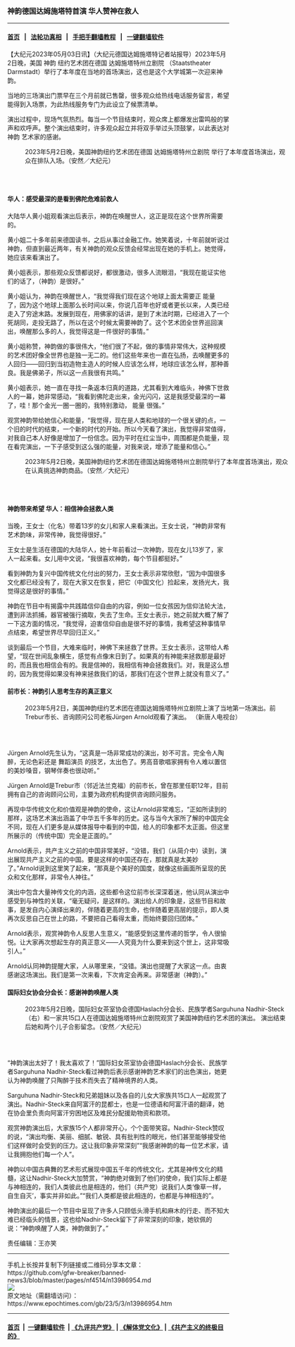 ### 神韵德国达姆施塔特首演 华人赞神在救人
------------------------

#### [首页](https://github.com/gfw-breaker/banned-news3/blob/master/README.md) &nbsp;&nbsp;|&nbsp;&nbsp; [法轮功真相](https://github.com/begood0513/basic/blob/master/README.md)  &nbsp;&nbsp;|&nbsp;&nbsp; [手把手翻墙教程](https://github.com/gfw-breaker/guides/wiki)  &nbsp;&nbsp;|&nbsp;&nbsp; [一键翻墙软件](https://github.com/gfw-breaker/nogfw/blob/master/README.md)  



<div><p>
 【大纪元2023年05月03日讯】（大纪元德国达姆施塔特记者站报导）2023年5月2日晚，美国
 <ok href="https://www.epochtimes.com/gb/tag/%E7%A5%9E%E9%9F%B5.html">
  神韵
 </ok>
 纽约艺术团在德国
 <ok href="https://www.epochtimes.com/gb/tag/%E8%BE%BE%E5%A7%86%E6%96%BD%E5%A1%94%E7%89%B9%E5%B7%9E%E7%AB%8B%E5%89%A7%E9%99%A2.html">
  达姆施塔特州立剧院
 </ok>
 （Staatstheater Darmstadt）举行了本年度在当地的首场演出，这也是这个大学城第一次迎来神韵。
</p>
<p>
 当地的三场演出门票早在三个月前就已售罄，很多观众给热线电话服务留言，希望能得到入场票，为此热线服务专门为此设立了候票清单。
</p>
<p>
 演出过程中，现场气氛热烈。每当一个节目结束时，观众席上都爆发出雷鸣般的掌声和欢呼声。整个演出结束时，许多观众起立并将双手举过头顶鼓掌，以此表达对
 <ok href="https://www.epochtimes.com/gb/tag/%E7%A5%9E%E9%9F%B5.html">
  神韵
 </ok>
 艺术家的感谢。
</p>
<figure aria-describedby="caption-attachment-13986960" class="wp-caption aligncenter" id="attachment_13986960" style="width: 600px">
 <ok href="https://i.epochtimes.com/assets/uploads/2023/05/id13986960-2305021822052124.jpg" target="_blank">
  <img alt="" class="size-large wp-image-13986960" src="https://i.epochtimes.com/assets/uploads/2023/05/id13986960-2305021822052124-600x400.jpg" title=""/>
 </ok>
 <br/><figcaption class="wp-caption-text" id="caption-attachment-13986960">
  2023年5月2日晚，美国神韵纽约艺术团在德国
  <ok href="https://www.epochtimes.com/gb/tag/%E8%BE%BE%E5%A7%86%E6%96%BD%E5%A1%94%E7%89%B9%E5%B7%9E%E7%AB%8B%E5%89%A7%E9%99%A2.html">
   达姆施塔特州立剧院
  </ok>
  举行了本年度首场演出，观众在排队入场。（安然／大纪元）
 </figcaption><br/>
</figure><br/>
<h4>
 华人：感受最深的是看到佛陀危难前救人
</h4>
<p>
 大陆华人黄小姐观看演出后表示，神韵在唤醒世人，这正是现在这个世界所需要的。
</p>
<p>
 黄小姐二十多年前来德国读书，之后从事过金融工作。她笑着说，十年前就听说过神韵，但直到最近两年，有关神韵的观众反馈会经常出现在她的手机上。她觉得，她应该来看演出了。
</p>
<p>
 黄小姐表示，那些观众反馈都说好，都很激动，很多人流眼泪，“我现在能证实他们的话了，（神韵）是很好。”
</p>
<p>
 黄小姐认为，神韵在唤醒世人，“我觉得我们现在这个地球上面太需要正
 <ok href="https://www.epochtimes.com/gb/tag/%E8%83%BD%E9%87%8F.html">
  能量
 </ok>
 了，因为这个地球上面那么长时间以来，你说几百年也好或者更长以来，人类已经走入了穷途末路。发展到现在，用佛家的话讲，是到了末法时期，已经进入了一个死胡同，走投无路了，所以在这个时候太需要神韵了。这个艺术团全世界巡回演出，唤醒那么多的人，我觉得这是一件很好的事情。”
</p>
<p>
 黄小姐称赞，神韵做的事很伟大，“他们很了不起，做的事情非常伟大，这种规模的艺术团好像全世界也是独一无二的。他们这些年来也一直在弘扬，去唤醒更多的人回归——回归到当初造物主造人的时候人应该怎么样，地球应该怎么样，那种善良。我是佛弟子，所以这一点我很有共鸣。”
</p>
<p>
 黄小姐表示，她一直在寻找一条返本归真的道路，尤其看到大难临头，神佛下世救人的一幕，她非常感动，“我看到佛陀走出来，金光闪闪，这是我感受最深的一幕了，哇！那个金光一圈一圈的，我特别激动，
 <ok href="https://www.epochtimes.com/gb/tag/%E8%83%BD%E9%87%8F.html">
  能量
 </ok>
 很强。”
</p>
<p>
 观赏神韵带给她信心和能量，“我觉得，现在是人类和地球的一个很关键的点，一个旧的时代的结束，一个新的时代的开始。所以今天看了演出，我觉得非常值得，对我自己本人好像是增加了一份信念。因为平时在红尘当中，周围都是负能量，现在看完演出，一下子感受到这么强的能量，对我来说，增添了能量和信心。”
</p>
<figure aria-describedby="caption-attachment-13986962" class="wp-caption aligncenter" id="attachment_13986962" style="width: 600px">
 <ok href="https://i.epochtimes.com/assets/uploads/2023/05/id13986962-2305021822102124.jpg" target="_blank">
  <img alt="" class="size-large wp-image-13986962" src="https://i.epochtimes.com/assets/uploads/2023/05/id13986962-2305021822102124-600x400.jpg" title=""/>
 </ok>
 <br/><figcaption class="wp-caption-text" id="caption-attachment-13986962">
  2023年5月2日晚，美国神韵纽约艺术团在德国达姆施塔特州立剧院举行了本年度首场演出，观众在认真挑选神韵商品。（安然／大纪元）
 </figcaption><br/>
</figure><br/>
<h4>
 神韵带来希望 华人：相信神会拯救人类
</h4>
<p>
 当晚，王女士（化名）带着13岁的女儿和家人来看演出。王女士说，“神韵非常有艺术韵味，非常传神，我觉得很好。”
</p>
<p>
 王女士是生活在德国的大陆华人，她十年前看过一次神韵，现在女儿13岁了，家人一起来看。女儿用中文说，“我很喜欢神韵，每个节目都挺好。”
</p>
<p>
 看到神韵为复兴中国传统文化付出的努力，王女士表示非常欣慰，“因为中国很多文化都已经没有了，现在大家又在恢复，把它（中国文化）捡起来，发扬光大，我觉得这是很好的事情。”
</p>
<p>
 神韵在节目中有揭露中共践踏信仰自由的内容，例如一位女孩因为信仰法轮大法，遭到非法抓捕，器官被强行摘取，失去了生命。王女士表示，她之前就大概了解了一下这方面的情况，“我觉得，迫害信仰自由是很不好的事情，我希望这种事情早点结束，希望世界尽早回归正义。”
</p>
<p>
 谈到最后一个节目，大难来临时，神佛下来拯救了世界。王女士表示，这带给人希望，“现在世间乱象横生，感觉有点像末日到了。如果真的有神能来拯救那是最好的，而且我也相信会有的。我是信神的，我相信有神会拯救我们。对，我是这么想的，因为我觉得如果没有神来拯救我们的话，那我们在这个世界上就没有意义了。”
</p>
<h4>
 前市长：神韵引人思考生存的真正意义
</h4>
<figure aria-describedby="caption-attachment-13986963" class="wp-caption aligncenter" id="attachment_13986963" style="width: 600px">
 <ok href="https://i.epochtimes.com/assets/uploads/2023/05/id13986963-2305021712582124.jpg" target="_blank">
  <img alt="" class="size-large wp-image-13986963" src="https://i.epochtimes.com/assets/uploads/2023/05/id13986963-2305021712582124-600x400.jpg" title=""/>
 </ok>
 <br/><figcaption class="wp-caption-text" id="caption-attachment-13986963">
  2023年5月2日，美国神韵纽约艺术团在德国达姆施塔特州立剧院上演了当地第一场演出。前Trebur市长、咨询顾问公司老板Jürgen Arnold观看了演出。 （新唐人电视台）
 </figcaption><br/>
</figure><br/>
<p>
 Jürgen Arnold先生认为，“这真是一场非常成功的演出，妙不可言。完全令人陶醉，无论色彩还是
 <ok href="https://www.epochtimes.com/gb/tag/%E8%88%9E%E8%B9%88%E6%BC%94%E5%91%98.html">
  舞蹈演员
 </ok>
 的技艺，太出色了。男高音歌唱家拥有令人难以置信的美妙嗓音，钢琴伴奏也很动听。”
</p>
<p>
 Jürgen Arnold是Trebur市（邻近法兰克福）的前市长，曾在那里任职12年，目前拥有自己的咨询顾问公司，主要为政府机构提供咨询顾问服务。
</p>
<p>
 再现中华传统文化和价值观是神韵的使命，这让Arnold非常难忘，“正如所读到的那样，这场艺术演出涵盖了中华五千多年的历史。这与当今大家所了解的中国完全不同，现在人们更多是从媒体报导中看到的中国，给人的印象都不太正面。但这里所展示的（传统中国）完全是正面的。”
</p>
<p>
 Arnold表示，共产主义之前的中国非常美好，“没错，我们（从简介中）读到，演出展现共产主义之前的中国。要是这样的中国还存在，那就真是太美妙了。”Arnold说到这里笑了起来，“那真是个美好的国度，就像这些画面所呈现的民众和文化那样，非常令人神往。”
</p>
<p>
 演出中包含大量神传文化的内涵，这些都令这位前市长深深着迷，他认同从演出中感受到与神性的关联，“毫无疑问，是这样的。演出给人的印象是，这些节目和故事，是发自内心演绎出来的，伴随着更高的生命，也伴随着更高层的提示，即人类再次反思自己在世上的路，不要把自己看得太重，而始终要回归团体。”
</p>
<p>
 Arnold表示，观赏神韵令人反思人生意义，“能感受到这里传递的哲学，令人很愉悦。让大家再次想起生存的真正意义——人究竟为什么要来到这个世上，这非常吸引人。”
</p>
<p>
 Arnold认同神韵提醒大家，人从哪里来，“没错。演出也提醒了大家这一点。由衷感谢这场演出。我们是第一次来看，下次肯定会再来。非常感谢（神韵）。”
</p>
<h4>
 国际妇女协会分会长：感谢神韵唤醒人类
</h4>
<figure aria-describedby="caption-attachment-13986964" class="wp-caption aligncenter" id="attachment_13986964" style="width: 600px">
 <ok href="https://i.epochtimes.com/assets/uploads/2023/05/id13986964-2305021819282124.jpg" target="_blank">
  <img alt="" class="size-large wp-image-13986964" src="https://i.epochtimes.com/assets/uploads/2023/05/id13986964-2305021819282124-600x401.jpg" title=""/>
 </ok>
 <br/><figcaption class="wp-caption-text" id="caption-attachment-13986964">
  2023年5月2日晚，国际妇女茶室协会德国Haslach分会长、民族学者Sarguhuna Nadhir-Steck（右）和一家共15口人在德国达姆施塔特州立剧院观赏了美国神韵纽约艺术团的演出。 演出结束后她和两个儿子合影留念。（安然／大纪元）
 </figcaption><br/>
</figure><br/>
<p>
 “神韵演出太好了！我太喜欢了！”国际妇女茶室协会德国Haslach分会长、民族学者Sarguhuna Nadhir-Steck看过神韵后表示感谢神韵艺术家们的出色演出，她更认为神韵唤醒了只陶醉于技术而失去了精神境界的人类。
</p>
<p>
 Sarguhuna Nadhir-Steck和兄弟姐妹以及各自的儿女大家族共15口人一起观赏了演出。Nadhir-Steck来自阿富汗的昆都士，也是一位德语和阿富汗语的翻译，她在协会里负责向阿富汗穷困地区及难民分配援助物资和款项。
</p>
<p>
 观赏神韵演出后，大家族15个人都非常开心，个个面带笑容。Nadhir-Steck赞叹的说，“演出均衡、美丽、细腻、敏锐、具有批判性的眼光，他们甚至能够接受他们这样做时会受到的压力。这让我印象非常深刻”“我感谢神韵的每一位艺术家，请让我拥抱他们每一个人”。
</p>
<p>
 神韵以中国古典舞的艺术形式展现中国五千年的传统文化，尤其是神传文化的精髓，这让Nadhir-Steck大加赞赏，“神韵绝对做到了他们的使命，我们实际上都是与神相连的，我们人类彼此也是相连的，他们（共产党）说我们人类‘像草一样，自生自灭’，事实并非如此。”“我们人类都是彼此相连的，也都是与神相连的”。
</p>
<p>
 神韵演出的最后一个节目中呈现了许多人只顾低头滑手机和麻木的行走、而不知大难已经临头的情景，这也给Nadhir-Steck留下了非常深刻的印象，她钦佩的说：“神韵唤醒了人类，神韵做到了。”
</p>
<p>
 责任编辑：王亦笑
</p>
</div>
<hr/>
手机上长按并复制下列链接或二维码分享本文章：<br/>
https://github.com/gfw-breaker/banned-news3/blob/master/pages/nf4514/n13986954.md <br/>
<a href='https://github.com/gfw-breaker/banned-news3/blob/master/pages/nf4514/n13986954.md'><img src='https://github.com/gfw-breaker/banned-news3/blob/master/pages/nf4514/n13986954.md.png'/></a> <br/>
原文地址（需翻墙访问）：https://www.epochtimes.com/gb/23/5/3/n13986954.htm


------------------------
#### [首页](https://github.com/gfw-breaker/banned-news3/blob/master/README.md) &nbsp;|&nbsp; [一键翻墙软件](https://github.com/gfw-breaker/nogfw/blob/master/README.md) &nbsp;| [《九评共产党》](https://github.com/gfw-breaker/9ping.md/blob/master/README.md#九评之一评共产党是什么) | [《解体党文化》](https://github.com/gfw-breaker/jtdwh.md/blob/master/README.md) | [《共产主义的终极目的》](https://github.com/gfw-breaker/gczydzjmd.md/blob/master/README.md)


<img src='http://gfw-breaker.win/banned-news3/pages/nf4514/n13986954.md' width='0px' height='0px'/>
